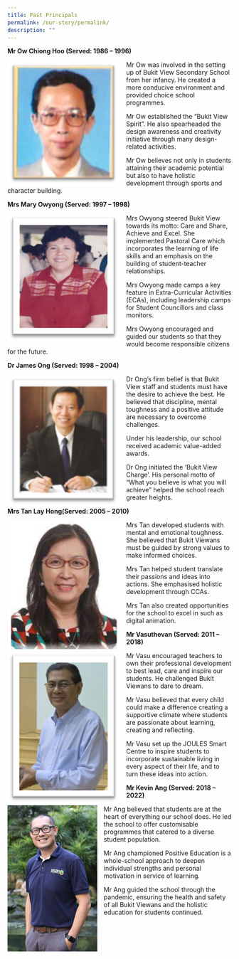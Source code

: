 ```yaml
---
title: Past Principals
permalink: /our-story/permalink/
description: ""
---
```

**Mr Ow Chiong Hoo (Served: 1986 – 1996)** 

<img src="/images/Past%20principals/mr%20ow%20hc.png" style="width:50%;margin-right:15px;" align="left">
Mr Ow was involved in the setting up of Bukit View Secondary School from her infancy. He created a more conducive environment and provided choice school programmes.

Mr Ow established the “Bukit View Spirit”. He also spearheaded the design awareness and creativity initiative through many design-related activities.

Mr Ow believes not only in students attaining their academic potential but also to have holistic development through sports and character building.


**Mrs Mary Owyong (Served: 1997 – 1998)**

<img src="/images/Past%20principals/mrs%20owyong.png" style="width:50%;margin-right:15px;" align="left">

Mrs Owyong steered Bukit View towards its motto: Care and Share, Achieve and Excel. She implemented Pastoral Care which incorporates the learning of life skills and an emphasis on the building of student-teacher relationships.

Mrs Owyong made camps a key feature in Extra-Curricular Activities (ECAs), including leadership camps for Student Councillors and class monitors.

Mrs Owyong encouraged and guided our students so that they would become responsible citizens for the future.


**Dr James Ong (Served: 1998 – 2004)**

<img src="/images/Past%20principals/mr%20ong.png" style="width:50%;margin-right:15px;" align="left">

Dr Ong’s firm belief is that Bukit View staff and students must have the desire to achieve the best. He believed that discipline, mental toughness and a positive attitude are necessary to overcome challenges.

Under his leadership, our school received academic value-added awards.

Dr Ong initiated the ‘Bukit View Charge’. His personal motto of “What you believe is what you will achieve” helped the school reach greater heights.


**Mrs Tan Lay Hong(Served: 2005 – 2010)**

<img src="/images/Past%20principals/mrs%20tan.png" style="width:50%;margin-right:15px;" align="left">

Mrs Tan developed students with mental and emotional toughness. She believed that Bukit Viewans must be guided by strong values to make informed choices.

Mrs Tan helped student translate their passions and ideas into actions. She emphasised holistic development through CCAs.

Mrs Tan also created opportunities for the school to excel in such as digital animation. 


**Mr Vasuthevan (Served: 2011 – 2018)**

<img src="/images/Past%20principals/mr%20vasu.png" style="width:50%;margin-right:15px;" align="left">

Mr Vasu encouraged teachers to own their professional development to best lead, care and inspire our students. He challenged Bukit Viewans to dare to dream.

Mr Vasu believed that every child could make a difference creating a supportive climate where students are passionate about learning, creating and reflecting. 

Mr Vasu set up the JOULES Smart Centre to inspire students to incorporate sustainable living in every aspect of their life, and to turn these ideas into action.


**Mr Kevin Ang (Served: 2018 – 2022)**

<img src="/images/Past%20principals/mr%20ang.jpg" style="width:40%;margin-right:15px;" align="left">

Mr Ang believed that students are at the heart of everything our school does. He led the school to offer customisable programmes that catered to a diverse student population.

Mr Ang championed Positive Education is a whole-school approach to deepen individual strengths and personal motivation in service of learning.

Mr Ang guided the school through the pandemic, ensuring the health and safety of all Bukit Viewans and the holistic education for students continued.